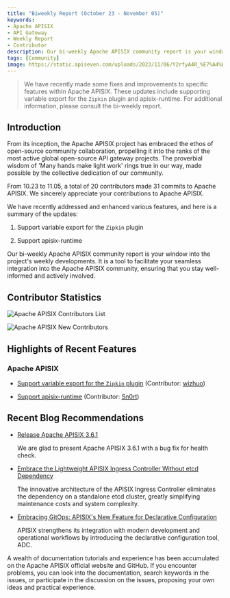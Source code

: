 ```yaml
---
title: "Biweekly Report (October 23 - November 05)"
keywords: 
- Apache APISIX
- API Gateway
- Weekly Report
- Contributor
description: Our bi-weekly Apache APISIX community report is your window into the project's weekly developments. It is a tool to facilitate your seamless integration into the Apache APISIX community, ensuring that you stay well-informed and actively involved.
tags: [Community]
image: https://static.apiseven.com/uploads/2023/11/06/Y2rfyA4R_%E7%A4%BE%E5%8C%BA%E5%8F%8C%E5%91%A8%E6%8A%A5-%E5%85%AC%E4%BC%97%E5%8F%B7%E5%A4%B4%E5%9B%BE-%E8%8B%B1%E6%96%87-11.06.png
---
```


> We have recently made some fixes and improvements to specific features within Apache APISIX. These updates include supporting variable export for the `Zipkin` plugin and apisix-runtime. For additional information, please consult the bi-weekly report.
<!--truncate-->

## Introduction

From its inception, the Apache APISIX project has embraced the ethos of open-source community collaboration, propelling it into the ranks of the most active global open-source API gateway projects. The proverbial wisdom of 'Many hands make light work' rings true in our way, made possible by the collective dedication of our community.

From 10.23 to 11.05, a total of 20 contributors made 31 commits to Apache APISIX. We sincerely appreciate your contributions to Apache APISIX.

We have recently addressed and enhanced various features, and here is a summary of the updates:

1. Support variable export for the `Zipkin` plugin
  
2. Support apisix-runtime

Our bi-weekly Apache APISIX community report is your window into the project's weekly developments. It is a tool to facilitate your seamless integration into the Apache APISIX community, ensuring that you stay well-informed and actively involved.

## Contributor Statistics

![Apache APISIX Contributors List](https://static.apiseven.com/uploads/2023/11/06/KIq2vqua_11.06-Contributors.png)

![Apache APISIX New Contributors](https://static.apiseven.com/uploads/2023/11/06/YPE25fUK_11.06-New.png)

## Highlights of Recent Features

### Apache APISIX

- [Support variable export for the `Zipkin` plugin](https://github.com/apache/apisix/pull/10361) (Contributor: [wizhuo](https://github.com/wizhuo))

- [Support apisix-runtime](https://github.com/apache/apisix/pull/10427) (Contributor: [Sn0rt](https://github.com/Sn0rt))

## Recent Blog Recommendations

- [Release Apache APISIX 3.6.1](https://apisix.apache.org/blog/2023/11/01/release-apache-apisix-3.6.1/)

  We are glad to present Apache APISIX 3.6.1 with a bug fix for health check.

- [Embrace the Lightweight APISIX Ingress Controller Without etcd Dependency](https://apisix.apache.org/blog/2023/10/18/ingress-apisix/)

  The innovative architecture of the APISIX Ingress Controller eliminates the dependency on a standalone etcd cluster, greatly simplifying maintenance costs and system complexity.

- [Embracing GitOps: APISIX's New Feature for Declarative Configuration](https://apisix.apache.org/blog/2023/10/07/apisix-gitops-adc/)

  APISIX strengthens its integration with modern development and operational workflows by introducing the declarative configuration tool, ADC.

A wealth of documentation tutorials and experience has been accumulated on the Apache APISIX official website and GitHub. If you encounter problems, you can look into the documentation, search keywords in the issues, or participate in the discussion on the issues, proposing your own ideas and practical experience.
